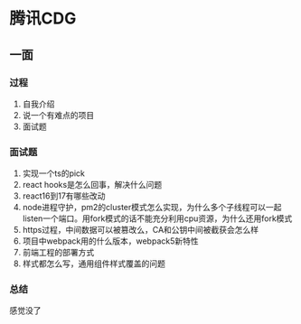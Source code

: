 # 腾讯CDG

## 一面

### 过程

1. 自我介绍
2. 说一个有难点的项目
3. 面试题

### 面试题

1. 实现一个ts的pick
2. react hooks是怎么回事，解决什么问题
3. react16到17有哪些改动
4. node进程守护，pm2的cluster模式怎么实现，为什么多个子线程可以一起listen一个端口。用fork模式的话不能充分利用cpu资源，为什么还用fork模式
5. https过程，中间数据可以被篡改么，CA和公钥中间被截获会怎么样
6. 项目中webpack用的什么版本，webpack5新特性
7. 前端工程的部署方式
8. 样式都怎么写，通用组件样式覆盖的问题

### 总结

感觉没了